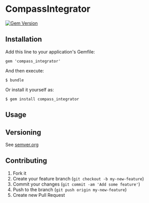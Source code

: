 # CompassIntegrator

[![Gem Version](https://badge.fury.io/rb/compass_integrator.svg)](http://badge.fury.io/rb/compass_integrator)

## Installation

Add this line to your application's Gemfile:

    gem 'compass_integrator'

And then execute:

    $ bundle

Or install it yourself as:

    $ gem install compass_integrator

## Usage

## Versioning

See [semver.org][semver]

## Contributing

1. Fork it
2. Create your feature branch (`git checkout -b my-new-feature`)
3. Commit your changes (`git commit -am 'Add some feature'`)
4. Push to the branch (`git push origin my-new-feature`)
5. Create new Pull Request

[semver]: http://semver.org/
